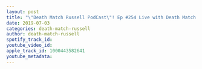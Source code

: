 ```yaml
---
layout: post
title: "\"Death Match Russell PodCast\"! Ep #254 Live with Death Match Indy Pro Wrestler \"Jeff King\"! Tune in!"
date: 2019-07-03
categories: death-match-russell
author: death-match-russell
spotify_track_id: 
youtube_video_id: 
apple_track_id: 1000443582641
youtube_metadata: 
---
```

